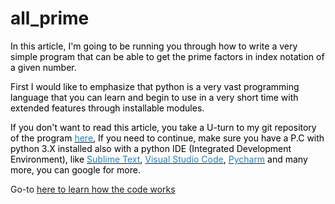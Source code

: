 # all_prime

<p><span style="color:#000000">In this article, I&#39;m going to be running you through how to write a very simple program that can be able to get the prime factors in index notation&nbsp;of a given number.&nbsp;</span></p>

<p><span style="color:#000000">First I would like to emphasize that python is a very vast programming language that you can learn and begin to use in a very short time with extended features through installable modules.</span></p>

<p><span style="color:#000000">If you don&#39;t want to read this article, you take a U-turn to my git repository of the program&nbsp;</span><a href="https://github.com/Ebonined/all_primes.git" target="_blank"><span style="color:#2980b9">here</span></a><span style="color:#000000">, If you need to continue, make sure you have a P.C with python 3.X installed also with a python IDE (Integrated Development Environment), like </span><a href="https://www.sublimetext.com/"><span style="color:#2980b9">Sublime Text</span></a><span style="color:#000000">, </span><a href="https://code.visualstudio.com/download"><span style="color:#2980b9">Visual Studio Code</span></a><span style="color:#000000">, </span><a href="https://www.jetbrains.com/pycharm/"><span style="color:#2980b9">Pycharm</span></a><span style="color:#000000">&nbsp;and many more, you can google for more.</span></p>

<p>Go-to <a href="">here to learn how the code works</a></p>